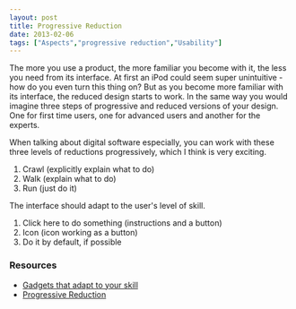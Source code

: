 ```yaml
---
layout: post
title: Progressive Reduction
date: 2013-02-06
tags: ["Aspects","progressive reduction","Usability"]
---
```


The more you use a product, the more familiar you become with it, the less you need from its interface. At first an iPod could seem super unintuitive - how do you even turn this thing on? But as you become more familiar with its interface, the reduced design starts to work. In the same way you would imagine three steps of progressive and reduced versions of your design. One for first time users, one for advanced users and another for the experts.

When talking about digital software especially, you can work with these three levels of reductions progressively, which I think is very exciting.

1.  Crawl (explicitly explain what to do)
2.  Walk (explain what to do)
3.  Run (just do it)

The interface should adapt to the user's level of skill.

1.  Click here to do something (instructions and a button)
2.  Icon (icon working as a button)
3.  Do it by default, if possible

### Resources

*   [Gadgets that adapt to your skill](http://www.fastcodesign.com/1672044/the-next-big-ui-idea-gadgets-that-adapt-to-your-skill)
*   [Progressive Reduction](http://layervault.tumblr.com/post/42361566927/progressive-reduction)